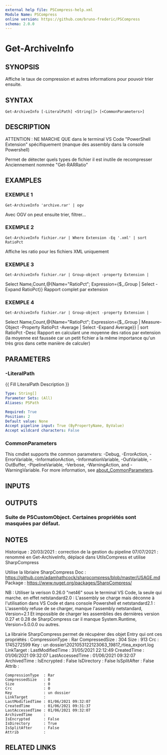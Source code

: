 ```yaml
---
external help file: PSCompress-help.xml
Module Name: PSCompress
online version: https://github.com/bruno-frederic/PSCompress
schema: 2.0.0
---
```


# Get-ArchiveInfo

## SYNOPSIS
Affiche le taux de compression et autres informations pour pouvoir trier ensuite.

## SYNTAX

```
Get-ArchiveInfo [-LiteralPath] <String[]> [<CommonParameters>]
```

## DESCRIPTION
ATTENTION : NE MARCHE QUE dans le terminal VS Code "PowerShell Extension" spécifiquement
(manque des assembly dans la console Powershell)

Permet de détecter quels types de fichier il est inutile de recompresser
Anciennement nommée "Get-RARRatio"

## EXAMPLES

### EXEMPLE 1
```
Get-ArchiveInfo 'archive.rar' | ogv
```

Avec OGV on peut ensuite trier, filtrer...

### EXEMPLE 2
```
Get-ArchiveInfo fichier.rar | Where Extension -Eq '.xml' | sort RatioPct
```

Affiche les ratio pour les fichiers XML uniquement

### EXEMPLE 3
```
Get-ArchiveInfo fichier.rar | Group-object -property Extension |
```

Select Name,Count,@{Name="RatioPct"; Expression={$_.Group | Select -Expand RatioPct}}
Rapport complet par extension

### EXEMPLE 4
```
Get-ArchiveInfo fichier.rar | Group-object -property Extension |
```

Select Name,Count,@{Name="RatioPct"; Expression={$_.Group |
        Measure-Object -Property RatioPct -Average | Select -Expand Average}} | sort RatioPct -Desc
Rapport en calculant une moyenne des ratios par extension (la moyenne est faussée car un petit
fichier a la même importance qu'un très gros dans cette manière de calculer)

## PARAMETERS

### -LiteralPath
{{ Fill LiteralPath Description }}

```yaml
Type: String[]
Parameter Sets: (All)
Aliases: PSPath

Required: True
Position: 2
Default value: None
Accept pipeline input: True (ByPropertyName, ByValue)
Accept wildcard characters: False
```

### CommonParameters
This cmdlet supports the common parameters: -Debug, -ErrorAction, -ErrorVariable, -InformationAction, -InformationVariable, -OutVariable, -OutBuffer, -PipelineVariable, -Verbose, -WarningAction, and -WarningVariable. For more information, see [about_CommonParameters](http://go.microsoft.com/fwlink/?LinkID=113216).

## INPUTS

## OUTPUTS

### Suite de PSCustomObject. Certaines propriétés sont masquées par défaut.
## NOTES
Historique :
    20/03/2021 : correction de la gestion du pipeline
    07/07/2021 : renommé en Get-ArchiveInfo, déplacé dans UtilsCompress et utilise SharpCompress


Utilise la libriaire SharpCompress
Doc     : https://github.com/adamhathcock/sharpcompress/blob/master/USAGE.md
Package : https://www.nuget.org/packages/SharpCompress/

NB : Utiliser la verison 0.26.0 "net46" sous le terminal VS Code, la seule qui marche.
en effet netstandard2.0 : L'assembly se charge mais déconne à l'utilisation dans VS Code et
                          dans console Powershell
et   netstandard2.1 : L'assembly refuse de se charger, manque l'assembly netstandard, Version=2.1
Et impossible de charger les assemblies des dernières version 0.27 et 0.28 de SharpCompress
    car il manque System.Runtime, Version=5.0.0.0 ou autres.


La librairie SharpCompress permet de récupérer des objet Entry qui ont ces propriétés :
    CompressionType  : Rar
    CompressedSize   : 304
    Size             : 913
    Crc              : 1745272599
    Key              : un dossier\2021053122123063_19817_rtiea_export.log
    LinkTarget       :
    LastModifiedTime : 31/05/2021 22:12:49
    CreatedTime      : 01/06/2021 09:32:07
    LastAccessedTime : 01/06/2021 09:32:07
    ArchivedTime     :
    IsEncrypted      : False
    IsDirectory      : False
    IsSplitAfter     : False
    Attrib           :

    CompressionType  : Rar
    CompressedSize   : 0
    Size             : 0
    Crc              : 0
    Key              : un dossier
    LinkTarget       :
    LastModifiedTime : 01/06/2021 09:32:07
    CreatedTime      : 01/06/2021 09:31:37
    LastAccessedTime : 01/06/2021 09:32:07
    ArchivedTime     :
    IsEncrypted      : False
    IsDirectory      : True
    IsSplitAfter     : False
    Attrib           :

## RELATED LINKS
